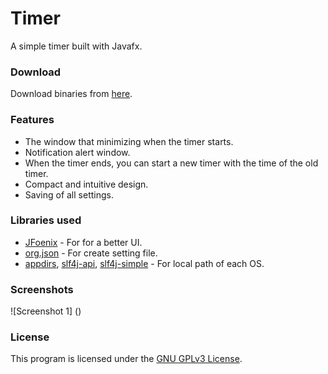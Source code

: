 # Timer
A simple timer built with Javafx.

### Download

Download binaries from [here]().

### Features

- The window that minimizing when the timer starts.
- Notification alert window. 
- When the timer ends, you can start a new timer with the time of the old timer.
- Compact and intuitive design.
- Saving of all settings.


### Libraries used

- [JFoenix]( https://github.com/jfoenixadmin/JFoenix ) - For for a better UI.
- [org.json](https://mvnrepository.com/artifact/org.json/json) - For create setting file.
- [appdirs](https://mvnrepository.com/artifact/net.harawata/appdirs/1.0.3), [slf4j-api](https://mvnrepository.com/artifact/org.slf4j/slf4j-api), [slf4j-simple](https://mvnrepository.com/artifact/org.slf4j/slf4j-simple) - For local path of each OS.


### Screenshots

![Screenshot 1] ()

### License

This program is licensed under the [GNU GPLv3 License](https://github.com/dubbadhar/gramophy/blob/master/license.txt). 
